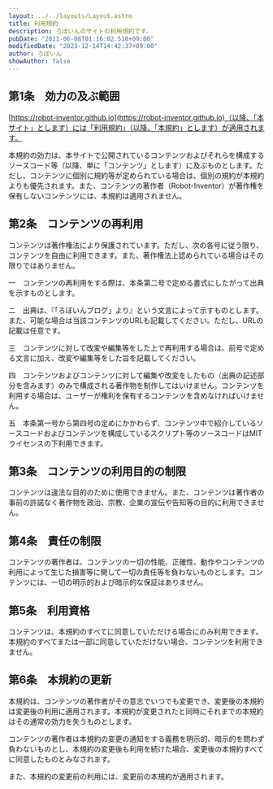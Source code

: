 ```yaml
---
layout: ../../layouts/Layout.astro
title: 利用規約
description: ろぼいんのサイトの利用規約です。
pubDate: "2021-06-08T01:16:02.518+09:00"
modifiedDate: "2023-12-14T14:42:37+09:00"
author: ろぼいん
showAuthor: false
---
```


## 第1条　効力の及ぶ範囲

[https://robot-inventor.github.io](https://robot-inventor.github.io)（以降、「本サイト」とします）には「利用規約」（以降、「本規約」とします）が適用されます。

本規約の効力は、本サイトで公開されているコンテンツおよびそれらを構成するソースコード等（以降、単に「コンテンツ」とします）に及ぶものとします。ただし、コンテンツに個別に規約等が定められている場合は、個別の規約が本規約よりも優先されます。また、コンテンツの著作者（Robot-Inventor）が著作権を保有しないコンテンツには、本規約は適用されません。

## 第2条　コンテンツの再利用

コンテンツは著作権法により保護されています。ただし、次の各号に従う限り、コンテンツを自由に利用できます。また、著作権法上認められている場合はその限りではありません。

一　コンテンツの再利用をする際は、本条第二号で定める書式にしたがって出典を示すものとします。

ニ　出典は、『「ろぼいんブログ」より』という文言によって示すものとします。また、可能な場合は当該コンテンツのURLも記載してください。ただし、URLの記載は任意です。

三　コンテンツに対して改変や編集等をした上で再利用する場合は、前号で定める文言に加え、改変や編集等をした旨を記載してください。

四　コンテンツおよびコンテンツに対して編集や改変をしたもの（出典の記述部分を含みます）のみで構成される著作物を制作してはいけません。コンテンツを利用する場合は、ユーザーが権利を保有するコンテンツを含めなければいけません。

五　本条第一号から第四号の定めにかかわらず、コンテンツ中で紹介しているソースコードおよびコンテンツを構成しているスクリプト等のソースコードはMITライセンスの下利用できます。

## 第3条　コンテンツの利用目的の制限

コンテンツは違法な目的のために使用できません。また、コンテンツは著作者の事前の許諾なく著作物を政治、宗教、企業の宣伝や告知等の目的に利用できません。

## 第4条　責任の制限

コンテンツの著作者は、コンテンツの一切の性能、正確性、動作やコンテンツの利用によって生じた損害等に関して一切の責任等を負わないものとします。コンテンツには、一切の明示的および暗示的な保証はありません。

## 第5条　利用資格

コンテンツは、本規約のすべてに同意していただける場合にのみ利用できます。本規約のすべてまたは一部に同意していただけない場合、コンテンツを利用できません。

## 第6条　本規約の更新

本規約は、コンテンツの著作者がその意志でいつでも変更でき、変更後の本規約は変更後の利用に適用されます。本規約が変更されたと同時にそれまでの本規約はその通常の効力を失うものとします。

コンテンツの著作者は本規約の変更の通知をする義務を明示的、暗示的を問わず負わないものとし、本規約の変更後も利用を続けた場合、変更後の本規約すべてに同意したものとみなされます。

また、本規約の変更前の利用には、変更前の本規約が適用されます。
